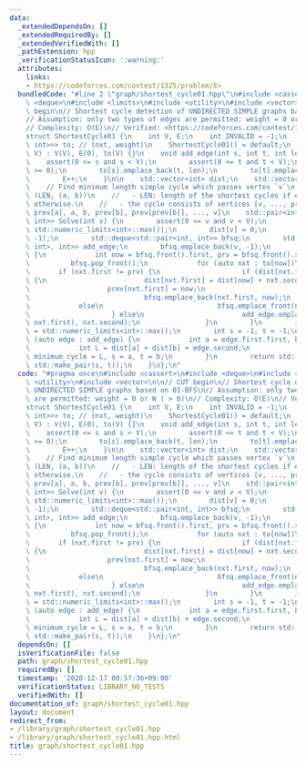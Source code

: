 ```yaml
---
data:
  _extendedDependsOn: []
  _extendedRequiredBy: []
  _extendedVerifiedWith: []
  _pathExtension: hpp
  _verificationStatusIcon: ':warning:'
  attributes:
    links:
    - https://codeforces.com/contest/1325/problem/E>
  bundledCode: "#line 2 \"graph/shortest_cycle01.hpp\"\n#include <cassert>\n#include\
    \ <deque>\n#include <limits>\n#include <utility>\n#include <vector>\n\n// CUT\
    \ begin\n// Shortest cycle detection of UNDIRECTED SIMPLE graphs based on 01-BFS\n\
    // Assumption: only two types of edges are permitted: weight = 0 or W ( > 0)\n\
    // Complexity: O(E)\n// Verified: <https://codeforces.com/contest/1325/problem/E>\n\
    struct ShortestCycle01 {\n    int V, E;\n    int INVALID = -1;\n    std::vector<std::vector<std::pair<int,\
    \ int>>> to; // (nxt, weight)\n    ShortestCycle01() = default;\n    ShortestCycle01(int\
    \ V) : V(V), E(0), to(V) {}\n    void add_edge(int s, int t, int len) {\n    \
    \    assert(0 <= s and s < V);\n        assert(0 <= t and t < V);\n        assert(len\
    \ >= 0);\n        to[s].emplace_back(t, len);\n        to[t].emplace_back(s, len);\n\
    \        E++;\n    }\n\n    std::vector<int> dist;\n    std::vector<int> prev;\n\
    \    // Find minimum length simple cycle which passes vertex `v`\n    // - return:\
    \ (LEN, (a, b))\n    //   - LEN: length of the shortest cycles if exists, numeric_limits<int>::max()\
    \ otherwise.\n    //   - the cycle consists of vertices [v, ..., prev[prev[a]],\
    \ prev[a], a, b, prev[b], prev[prev[b]], ..., v]\n    std::pair<int, std::pair<int,\
    \ int>> Solve(int v) {\n        assert(0 <= v and v < V);\n        dist.assign(V,\
    \ std::numeric_limits<int>::max());\n        dist[v] = 0;\n        prev.assign(V,\
    \ -1);\n        std::deque<std::pair<int, int>> bfsq;\n        std::vector<std::pair<std::pair<int,\
    \ int>, int>> add_edge;\n        bfsq.emplace_back(v, -1);\n        while (!bfsq.empty())\
    \ {\n            int now = bfsq.front().first, prv = bfsq.front().second;\n  \
    \          bfsq.pop_front();\n            for (auto nxt : to[now])\n         \
    \       if (nxt.first != prv) {\n                    if (dist[nxt.first] == std::numeric_limits<int>::max())\
    \ {\n                        dist[nxt.first] = dist[now] + nxt.second;\n     \
    \                   prev[nxt.first] = now;\n                        if (nxt.second)\n\
    \                            bfsq.emplace_back(nxt.first, now);\n            \
    \            else\n                            bfsq.emplace_front(nxt.first, now);\n\
    \                    } else\n                        add_edge.emplace_back(std::make_pair(now,\
    \ nxt.first), nxt.second);\n                }\n        }\n        int minimum_cycle\
    \ = std::numeric_limits<int>::max();\n        int s = -1, t = -1;\n        for\
    \ (auto edge : add_edge) {\n            int a = edge.first.first, b = edge.first.second;\n\
    \            int L = dist[a] + dist[b] + edge.second;\n            if (L < minimum_cycle)\
    \ minimum_cycle = L, s = a, t = b;\n        }\n        return std::make_pair(minimum_cycle,\
    \ std::make_pair(s, t));\n    }\n};\n"
  code: "#pragma once\n#include <cassert>\n#include <deque>\n#include <limits>\n#include\
    \ <utility>\n#include <vector>\n\n// CUT begin\n// Shortest cycle detection of\
    \ UNDIRECTED SIMPLE graphs based on 01-BFS\n// Assumption: only two types of edges\
    \ are permitted: weight = 0 or W ( > 0)\n// Complexity: O(E)\n// Verified: <https://codeforces.com/contest/1325/problem/E>\n\
    struct ShortestCycle01 {\n    int V, E;\n    int INVALID = -1;\n    std::vector<std::vector<std::pair<int,\
    \ int>>> to; // (nxt, weight)\n    ShortestCycle01() = default;\n    ShortestCycle01(int\
    \ V) : V(V), E(0), to(V) {}\n    void add_edge(int s, int t, int len) {\n    \
    \    assert(0 <= s and s < V);\n        assert(0 <= t and t < V);\n        assert(len\
    \ >= 0);\n        to[s].emplace_back(t, len);\n        to[t].emplace_back(s, len);\n\
    \        E++;\n    }\n\n    std::vector<int> dist;\n    std::vector<int> prev;\n\
    \    // Find minimum length simple cycle which passes vertex `v`\n    // - return:\
    \ (LEN, (a, b))\n    //   - LEN: length of the shortest cycles if exists, numeric_limits<int>::max()\
    \ otherwise.\n    //   - the cycle consists of vertices [v, ..., prev[prev[a]],\
    \ prev[a], a, b, prev[b], prev[prev[b]], ..., v]\n    std::pair<int, std::pair<int,\
    \ int>> Solve(int v) {\n        assert(0 <= v and v < V);\n        dist.assign(V,\
    \ std::numeric_limits<int>::max());\n        dist[v] = 0;\n        prev.assign(V,\
    \ -1);\n        std::deque<std::pair<int, int>> bfsq;\n        std::vector<std::pair<std::pair<int,\
    \ int>, int>> add_edge;\n        bfsq.emplace_back(v, -1);\n        while (!bfsq.empty())\
    \ {\n            int now = bfsq.front().first, prv = bfsq.front().second;\n  \
    \          bfsq.pop_front();\n            for (auto nxt : to[now])\n         \
    \       if (nxt.first != prv) {\n                    if (dist[nxt.first] == std::numeric_limits<int>::max())\
    \ {\n                        dist[nxt.first] = dist[now] + nxt.second;\n     \
    \                   prev[nxt.first] = now;\n                        if (nxt.second)\n\
    \                            bfsq.emplace_back(nxt.first, now);\n            \
    \            else\n                            bfsq.emplace_front(nxt.first, now);\n\
    \                    } else\n                        add_edge.emplace_back(std::make_pair(now,\
    \ nxt.first), nxt.second);\n                }\n        }\n        int minimum_cycle\
    \ = std::numeric_limits<int>::max();\n        int s = -1, t = -1;\n        for\
    \ (auto edge : add_edge) {\n            int a = edge.first.first, b = edge.first.second;\n\
    \            int L = dist[a] + dist[b] + edge.second;\n            if (L < minimum_cycle)\
    \ minimum_cycle = L, s = a, t = b;\n        }\n        return std::make_pair(minimum_cycle,\
    \ std::make_pair(s, t));\n    }\n};\n"
  dependsOn: []
  isVerificationFile: false
  path: graph/shortest_cycle01.hpp
  requiredBy: []
  timestamp: '2020-12-17 00:57:36+09:00'
  verificationStatus: LIBRARY_NO_TESTS
  verifiedWith: []
documentation_of: graph/shortest_cycle01.hpp
layout: document
redirect_from:
- /library/graph/shortest_cycle01.hpp
- /library/graph/shortest_cycle01.hpp.html
title: graph/shortest_cycle01.hpp
---
```

